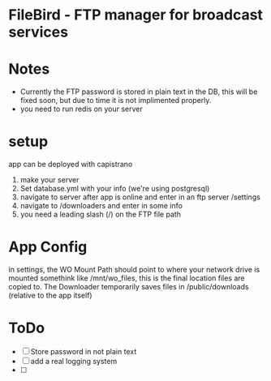 # FileBird - FTP manager for broadcast services

# Notes


* Currently the FTP password is stored in plain text in the DB, this will be fixed soon, but due to time it is not implimented properly.
* you need to run redis on your server

# setup

app can be deployed with capistrano

1. make your server
2. Set database.yml with your info (we're using postgresql)
3. navigate to server after app is online and enter in an ftp server /settings
4. navigate to /downloaders and enter in some info
  1. you need a leading slash (/) on the FTP file path


# App Config

in settings, the WO Mount Path should point to where your network drive is mounted somethink like /mnt/wo_files, this is the final location files are copied to. 
The Downloader temporarily saves files in /public/downloads (relative to the app itself)

# ToDo

- [ ] Store password in not plain text
- [ ] add a real logging system
- [ ]
